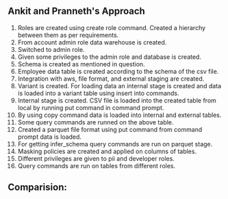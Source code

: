 ## Ankit and Pranneth's Approach

1. Roles are created using create role command. Created a hierarchy between them as per requirements.
2. From account admin role data warehouse is created.
3. Switched to admin role.
4. Given some privileges to the admin role and database is created.
5. Schema is created as mentioned in question.
6. Employee data table is created according to the schema of the csv file.
7. Integration with aws, file format, and external staging are created.
8. Variant is created. For loading data an internal stage is created and data is loaded into a variant table using insert into commands.
9. Internal stage is created. CSV file is loaded into the created table from local by running put command in command prompt.
10. By using copy command data is loaded into internal and external tables.
11. Some query commands are runned on the above table.
12. Created a parquet file format using put command from command prompt data is loaded.
13. For getting infer_schema query commands are run on parquet stage.
14. Masking policies are created and applied on columns of tables.
15. Different privileges are given to pii and developer roles.
16. Query commands are run on tables from different roles.


## Comparision:

